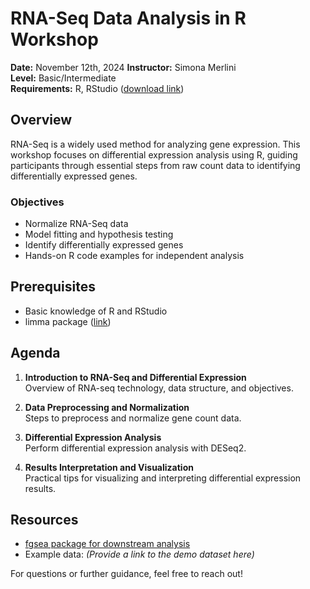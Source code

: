 # RNA-Seq Data Analysis in R Workshop

**Date:** November 12th, 2024
**Instructor:** Simona Merlini  
**Level:** Basic/Intermediate  
**Requirements:** R, RStudio ([download link](https://rstudio-education.github.io/hopr/starting.html))  

## Overview
RNA-Seq is a widely used method for analyzing gene expression. This workshop focuses on differential expression analysis using R, guiding participants through essential steps from raw count data to identifying differentially expressed genes.

### Objectives
- Normalize RNA-Seq data
- Model fitting and hypothesis testing
- Identify differentially expressed genes
- Hands-on R code examples for independent analysis

## Prerequisites
- Basic knowledge of R and RStudio
- limma package ([link](https://bioconductor.org/packages/release/bioc/html/limma.html))

## Agenda
1. **Introduction to RNA-Seq and Differential Expression**  
   Overview of RNA-seq technology, data structure, and objectives.

2. **Data Preprocessing and Normalization**  
   Steps to preprocess and normalize gene count data.

3. **Differential Expression Analysis**  
   Perform differential expression analysis with DESeq2.

4. **Results Interpretation and Visualization**  
   Practical tips for visualizing and interpreting differential expression results.

## Resources
- [fgsea package for downstream analysis](https://bioconductor.org/packages/release/bioc/html/fgsea.html)
- Example data: *(Provide a link to the demo dataset here)*

For questions or further guidance, feel free to reach out!
